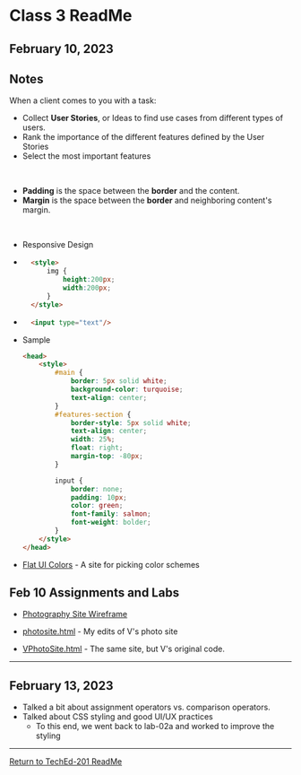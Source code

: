 # Class 3 ReadMe

## February 10, 2023

## Notes

When a client comes to you with a task:

- Collect **User Stories**, or Ideas to find use cases from different types of users.
- Rank the importance of the different features defined by the User Stories
- Select the most important features  

<br>

- **Padding** is the space between the **border** and the content.
- **Margin** is the space between the **border** and neighboring content's margin.

<br>

- Responsive Design

- ```html
    <style>
        img {
            height:200px;
            width:200px;
        }
    </style>
    ```

- ```html
    <input type="text"/>
    ```

- Sample

    ```html
    <head>
        <style>
            #main {
                border: 5px solid white;
                background-color: turquoise;
                text-align: center;
            }
            #features-section {
                border-style: 5px solid white;
                text-align: center;
                width: 25%;
                float: right;
                margin-top: -80px;
            }

            input {
                border: none;
                padding: 10px;
                color: green;
                font-family: salmon;
                font-weight: bolder;
            }
        </style>
    </head>
    ```

- [Flat UI Colors](https://flatuicolors.com/) - A site for picking color schemes

## Feb 10 Assignments and Labs

- [Photography Site Wireframe](./PhotographySiteWireframe.jpg)

- [photosite.html](./photosite.html) - My edits of V's photo site
- [VPhotoSite.html](./VPhotoSite.html) - The same site, but V's original code.

***

## February 13, 2023

- Talked a bit about assignment operators vs. comparison operators.
- Talked about CSS styling and good UI/UX practices
  - To this end, we went back to lab-02a and worked to improve the styling

***

[Return to TechEd-201 ReadMe](../README.md)
